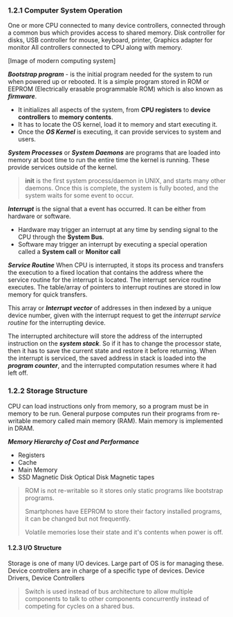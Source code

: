
### 1.2.1 Computer System Operation

One or more CPU connected to many device controllers, connected through a common bus which provides access to shared memory.
Disk controller for disks,
USB controller for mouse, keyboard, printer,
Graphics adapter for monitor
All controllers connected to CPU along with memory.

[Image of modern computing system]

***Bootstrap program*** - is the initial program needed for the system to run when powered up or rebooted.
It is a simple program stored in ROM or EEPROM (Electrically erasable programmable ROM) which is also known as ***firmware***.
* It initializes all aspects of the system, from **CPU registers** to **device controllers** to **memory contents**.
* It has to locate the OS kernel, load it to memory and start executing it.
* Once the ***OS Kernel*** is executing, it can provide services to system and users.

***System Processes*** or ***System Daemons*** are programs that are loaded into memory at boot time to run the entire time the kernel is running. These provide services outside of the kernel.

> **init** is the first system process/daemon in UNIX, and starts many other daemons. Once this is complete, the system is fully booted, and the system waits for some event to occur.

***Interrupt*** is the signal that a event has occurred. It can be either from hardware or software.
* Hardware may trigger an interrupt at any time by sending signal to the CPU through the **System Bus**.
* Software may trigger an interrupt by executing a special operation called a **System call** or **Monitor call**

***Service Routine*** 
When CPU is interrupted, it stops its process and transfers the execution to a fixed location that contains the address where the service routine for the interrupt is located.
The interrupt service routine executes.
The table/array of pointers to interrupt routines are stored in low memory for quick transfers.

This array or ***Interrupt vector*** of addresses in then indexed by a unique device number, given with the interrupt request to get the *interrupt service routine* for the interrupting device.

The interrupted architecture will store the address of the interrupted instruction on the ***system stack***.
So if it has to change the processor state, then it has to save the current state and restore it before returning.
When the interrupt is serviced, the saved address in stack is loaded into the ***program counter***, and the interrupted computation resumes where it had left off.


### 1.2.2 Storage Structure

CPU can load instructions only from memory, so a program must be in memory to be run. General purpose computes run their programs from re-writable memory called main memory (RAM).
Main memory is implemented in DRAM.

***Memory Hierarchy of Cost and Performance*** 
* Registers
* Cache
* Main Memory
* SSD
Magnetic Disk
Optical Disk
Magnetic tapes


> ROM is not re-writable so it stores only static programs like bootstrap programs.
> 
> Smartphones have EEPROM to store their factory installed programs, it can be changed but not frequently.
> 
> Volatile memories lose their state and it's contents when power is off.


#### 1.2.3  I/O Structure

Storage is one of many I/O devices. Large part of OS is for managing these.
Device controllers are in charge of a specific type of devices.
Device Drivers, Device Controllers

> Switch is used instead of bus architecture to allow multiple components to talk to other components concurrently instead of competing for cycles on a shared bus.



